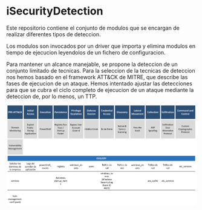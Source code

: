 # iSecurityDetection

Este repositorio contiene el conjunto de modulos que se encargan de realizar diferentes tipos de deteccion. 

Los modulos son invocados por un driver que importa y elimina modulos en tiempo de ejecucion leyendolos de un fichero de configuracion.

Para mantener un alcance manejable, se propone la deteccion de un conjunto limitado de tecnicas. Para la seleccion de la tecnicas de deteccion nos hemos basado en el framework ATT&CK de MITRE, que describe las fases de ejecucion de un ataque. Hemos intentado ajustar las detecciones para que se cubra el ciclo completo de ejecucion de un ataque mediante la deteccion de, por lo menos, un TTP.

![Alt text](doc/images/ATTCK.png?raw=true "Mitre ATT&CK")
